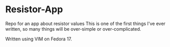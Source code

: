 Resistor-App
============

Repo for an app about resistor values
This is one of the first things I've ever written, so many things will be
over-simple or over-complicated. 


Written using VIM on Fedora 17.
